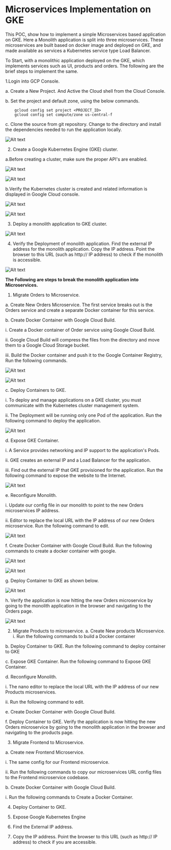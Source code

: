 # Microservices Implementation on GKE #

This POC, show how to implement a simple Microservices based application on GKE. Here a Monolith application is split into three microservices. These microservices are built based on docker image and deployed on GKE, and made available as services a Kubernetes service type Load Balancer.

To Start, with a monolithic application deployed on the GKE, which implements services such as UI, products and orders. The following are the brief steps to implement the same.

1.Login into GCP Console.

   a. Create a New Project. And Active the Cloud shell from the Cloud Console.

   b. Set the project and default zone, using the below commands.

		gcloud config set project <PROJECT_ID>
		gcloud config set compute/zone us-central-f
      
   c. Clone the source from git repository. Change to the directory and install the dependencies needed to run the application locally.
   
   ![Alt text](https://github.com/Protontech-1803/devops/blob/master/MicroservicesOnGKE/img/1c.png)
 
 2. Create a Google Kubernetes Engine (GKE) cluster.

   a.Before creating a cluster, make sure the proper API's are enabled.  
   
   ![Alt text](https://github.com/Protontech-1803/devops/blob/master/MicroservicesOnGKE/img/2ai.png)
   
   ![Alt text](https://github.com/Protontech-1803/devops/blob/master/MicroservicesOnGKE/img/2aii.png)

   b.Verify the Kubernetes cluster is created and related information is displayed in Google Cloud console.
   
   ![Alt text](https://github.com/Protontech-1803/devops/blob/master/MicroservicesOnGKE/img/2bi.png)
   
   ![Alt text](https://github.com/Protontech-1803/devops/blob/master/MicroservicesOnGKE/img/2bii.png)

3. Deploy a monolith application to GKE cluster. 

  ![Alt text](https://github.com/Protontech-1803/devops/blob/master/MicroservicesOnGKE/img/3.png)

4. Verify the Deployment of monolith application. Find the external IP address for the monolith application. Copy the IP address. Point the browser to this URL (such as http:// IP address) to check if the monolith is accessible.

  ![Alt text](https://github.com/Protontech-1803/devops/blob/master/MicroservicesOnGKE/img/4.png)
 


**The Following are steps to break the monolith application into Microservices.**

1. Migrate Orders to Microservice.

a. Create New Orders Microservice. The first service breaks out is the Orders service and create a separate Docker container for this service. 

b. Create Docker Container with Google Cloud Build.

i. Create a Docker container of Order service using Google Cloud Build.

ii. Google Cloud Build will compress the files from the directory and move them to a Google Cloud Storage bucket.

iii. Build the Docker container and push it to the Google Container Registry, Run the following commands.

 ![Alt text](https://github.com/Protontech-1803/devops/blob/master/MicroservicesOnGKE/img/M1biii1.png)
 
 ![Alt text](https://github.com/Protontech-1803/devops/blob/master/MicroservicesOnGKE/img/M1biii2.png)
 
c. Deploy Containers to GKE.

i. To deploy and manage applications on a GKE cluster, you must communicate with the Kubernetes cluster management system.

ii. The Deployment will be running only one Pod of the application. Run the following command to deploy the application.

 ![Alt text](https://github.com/Protontech-1803/devops/blob/master/MicroservicesOnGKE/img/1c.png)
 

d. Expose GKE Container.

i. A Service provides networking and IP support to the application's Pods.

ii. GKE creates an external IP and a Load Balancer for the application.

iii. Find out the external IP that GKE provisioned for the application. Run the following command to expose the website to the Internet.

 ![Alt text](https://github.com/Protontech-1803/devops/blob/master/MicroservicesOnGKE/img/1c.png) 

e. Reconfigure Monolith.

i. Update our config file in our monolith to point to the new Orders microservices IP address.

ii. Editor to replace the local URL with the IP address of our new Orders microservice. Run the following command to edit.

 ![Alt text](https://github.com/Protontech-1803/devops/blob/master/MicroservicesOnGKE/img/1c.png)
 

f. Create Docker Container with Google Cloud Build. Run the following commands to create a docker container with google.

 ![Alt text](https://github.com/Protontech-1803/devops/blob/master/MicroservicesOnGKE/img/1c.png)
 
 ![Alt text](https://github.com/Protontech-1803/devops/blob/master/MicroservicesOnGKE/img/1c.png)
 
 	
g. Deploy Container to GKE as shown below.

 ![Alt text](https://github.com/Protontech-1803/devops/blob/master/MicroservicesOnGKE/img/1c.png)
 

h. Verify the application is now hitting the new Orders microservice by going to the monolith application in the browser and navigating to the Orders page.

 ![Alt text](https://github.com/Protontech-1803/devops/blob/master/MicroservicesOnGKE/img/1c.png)
 

2. Migrate Products to microservice.
a. Create New products Microservice.
i. Run the following commands to build a Docker container
 
 

b. Deploy Container to GKE. Run the following command to deploy container to GKE
 

c. Expose GKE Container. Run the following command to Expose GKE Container.
 

d. Reconfigure Monolith.

i. The nano editor to replace the local URL with the IP address of our new Products microservices.

ii. Run the following command to edit.
 
	       
e. Create Docker Container with Google Cloud Build.
 

f. Deploy Container to GKE. Verify the application is now hitting the new Orders microservice by going to the monolith application in the browser and navigating to the products page.


3. Migrate Frontend to Microservice.

a. Create new Frontend Microservice.

i. The same config for our Frontend microservice.

ii. Run the following commands to copy our microservices URL config files to the Frontend microservice codebase.
 

b. Create Docker Container with Google Cloud Build.

i. Run the following commands to Create a Docker Container.


4. Deploy Container to GKE.
 

5. Expose Google Kubernetes Engine
 

6. Find the External IP address. 
 
7. Copy the IP address. Point the browser to this URL (such as http:// IP address) to check if you are accessible.
   


